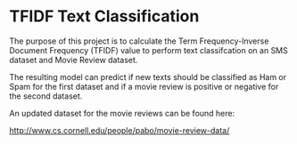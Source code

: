# TFIDF Text Classification

The purpose of this project is to calculate the Term Frequency-Inverse Document Frequency (TFIDF) value to perform text classifcation on an SMS dataset and Movie Review dataset. 

The resulting model can predict if new texts should be classified as Ham or Spam for the first dataset and if a movie review is positive or negative for the second dataset. 

An updated dataset for the movie reviews can be found here: 

http://www.cs.cornell.edu/people/pabo/movie-review-data/
